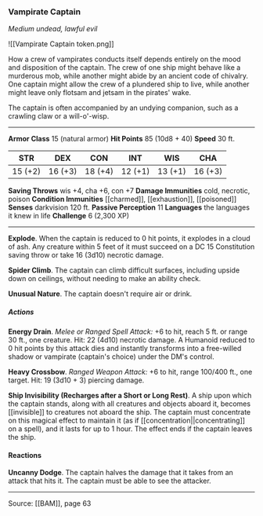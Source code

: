 ### Vampirate Captain
_Medium undead, lawful evil_

![[Vampirate Captain token.png]]

How a crew of vampirates conducts itself depends entirely on the mood and disposition of the captain. The crew of one ship might behave like a murderous mob, while another might abide by an ancient code of chivalry. One captain might allow the crew of a plundered ship to live, while another might leave only flotsam and jetsam in the pirates' wake.

The captain is often accompanied by an undying companion, such as a crawling claw or a will-o'-wisp.




---

**Armor Class** 15 (natural armor)
**Hit Points** 85 (10d8 + 40)
**Speed** 30 ft.

| STR     | DEX     | CON     | INT     | WIS     | CHA     |
|---------|---------|---------|---------|---------|---------|
| 15 (+2) | 16 (+3) | 18 (+4) | 12 (+1) | 13 (+1) | 16 (+3) |

**Saving Throws** wis +4, cha +6, con +7
**Damage Immunities** cold, necrotic, poison
**Condition Immunities** [[charmed]], [[exhaustion]], [[poisoned]]
**Senses** darkvision 120 ft.
**Passive Perception** 11
**Languages** the languages it knew in life
**Challenge** 6 (2,300 XP)

---

**Explode**. When the captain is reduced to 0 hit points, it explodes in a cloud of ash. Any creature within 5 feet of it must succeed on a DC 15 Constitution saving throw or take 16 (3d10) necrotic damage.

**Spider Climb**. The captain can climb difficult surfaces, including upside down on ceilings, without needing to make an ability check.

**Unusual Nature**. The captain doesn't require air or drink.

##### Actions
**Energy Drain**. _Melee or Ranged Spell Attack:_ +6 to hit, reach 5 ft. or range 30 ft., one creature. Hit: 22 (4d10) necrotic damage. A Humanoid reduced to 0 hit points by this attack dies and instantly transforms into a free-willed shadow or vampirate (captain's choice) under the DM's control.

**Heavy Crossbow**. _Ranged Weapon Attack:_ +6 to hit, range 100/400 ft., one target. Hit: 19 (3d10 + 3) piercing damage.

**Ship Invisibility (Recharges after a Short or Long Rest)**. A ship upon which the captain stands, along with all creatures and objects aboard it, becomes [[invisible]] to creatures not aboard the ship. The captain must concentrate on this magical effect to maintain it (as if [[concentration||concentrating]] on a spell), and it lasts for up to 1 hour. The effect ends if the captain leaves the ship.

#### Reactions
**Uncanny Dodge**. The captain halves the damage that it takes from an attack that hits it. The captain must be able to see the attacker.


---

Source: [[BAM]], page 63